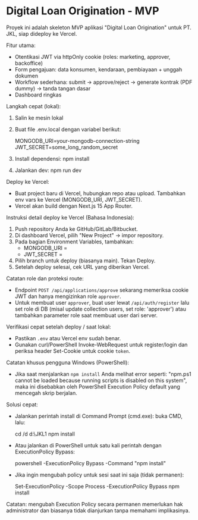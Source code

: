 # Digital Loan Origination - MVP

Proyek ini adalah skeleton MVP aplikasi "Digital Loan Origination" untuk PT. JKL, siap dideploy ke Vercel.

Fitur utama:
- Otentikasi JWT via httpOnly cookie (roles: marketing, approver, backoffice)
- Form pengajuan: data konsumen, kendaraan, pembiayaan + unggah dokumen
- Workflow sederhana: submit → approve/reject → generate kontrak (PDF dummy) → tanda tangan dasar
- Dashboard ringkas

Langkah cepat (lokal):
1. Salin ke mesin lokal
2. Buat file .env.local dengan variabel berikut:

   MONGODB_URI=your-mongodb-connection-string
   JWT_SECRET=some_long_random_secret

3. Install dependensi: npm install
4. Jalankan dev: npm run dev

Deploy ke Vercel:
- Buat project baru di Vercel, hubungkan repo atau upload. Tambahkan env vars ke Vercel (MONGODB_URI, JWT_SECRET).
- Vercel akan build dengan Next.js 15 App Router.

Instruksi detail deploy ke Vercel (Bahasa Indonesia):

1. Push repository Anda ke GitHub/GitLab/Bitbucket.
2. Di dashboard Vercel, pilih "New Project" → impor repository.
3. Pada bagian Environment Variables, tambahkan:
   - MONGODB_URI = <connection string MongoDB Atlas>
   - JWT_SECRET = <rahasia-panjang>
4. Pilih branch untuk deploy (biasanya main). Tekan Deploy.
5. Setelah deploy selesai, cek URL yang diberikan Vercel.

Catatan role dan proteksi route:
- Endpoint `POST /api/applications/approve` sekarang memeriksa cookie JWT dan hanya mengizinkan role `approver`.
- Untuk membuat user `approver`, buat user lewat `/api/auth/register` lalu set role di DB (misal update collection users, set role: 'approver') atau tambahkan parameter role saat membuat user dari server.

Verifikasi cepat setelah deploy / saat lokal:
- Pastikan `.env` atau Vercel env sudah benar.
- Gunakan curl/PowerShell Invoke-WebRequest untuk register/login dan periksa header Set-Cookie untuk cookie `token`.

Catatan khusus pengguna Windows (PowerShell):

- Jika saat menjalankan `npm install` Anda melihat error seperti:
   "npm.ps1 cannot be loaded because running scripts is disabled on this system",
   maka ini disebabkan oleh PowerShell Execution Policy default yang mencegah skrip berjalan.

Solusi cepat:
- Jalankan perintah install di Command Prompt (cmd.exe): buka CMD, lalu:

   cd /d d:\JKL1
   npm install

- Atau jalankan di PowerShell untuk satu kali perintah dengan ExecutionPolicy Bypass:

   powershell -ExecutionPolicy Bypass -Command "npm install"

- Jika ingin mengubah policy untuk sesi saat ini saja (tidak permanen):

   Set-ExecutionPolicy -Scope Process -ExecutionPolicy Bypass
   npm install

Catatan: mengubah Execution Policy secara permanen memerlukan hak administrator dan biasanya tidak dianjurkan tanpa memahami implikasinya.


